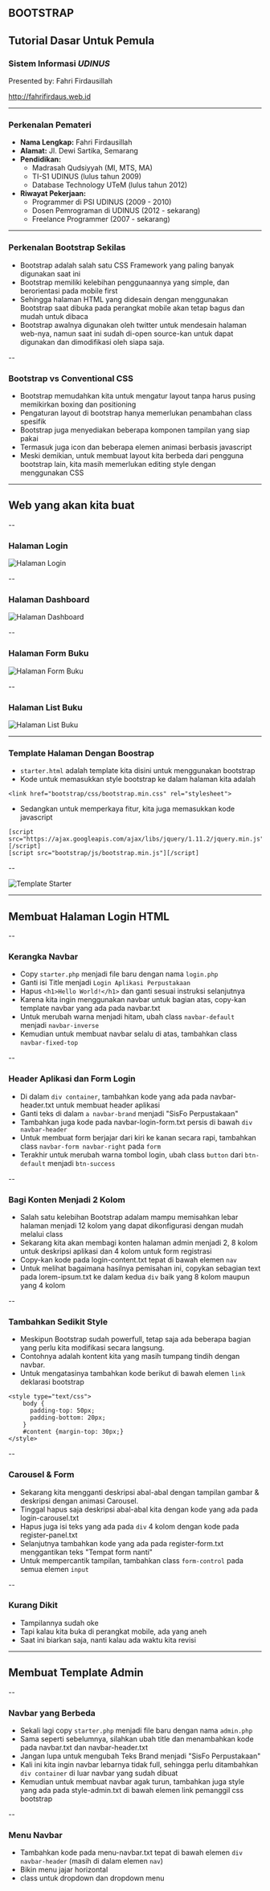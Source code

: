 ## BOOTSTRAP
## Tutorial Dasar Untuk Pemula
### Sistem Informasi *UDINUS*

Presented by: Fahri Firdausillah

http://fahrifirdaus.web.id

---

### Perkenalan Pemateri

- **Nama Lengkap:** Fahri Firdausillah
- **Alamat:** Jl. Dewi Sartika, Semarang
- **Pendidikan:**
	- Madrasah Qudsiyyah (MI, MTS, MA)
	- TI-S1 UDINUS (lulus tahun 2009)
	- Database Technology UTeM (lulus tahun 2012)
- **Riwayat Pekerjaan:** 
	- Programmer di PSI UDINUS (2009 - 2010)
	- Dosen Pemrograman di UDINUS (2012 - sekarang)
	- Freelance Programmer (2007 - sekarang)
    
---

### Perkenalan Bootstrap Sekilas

- Bootstrap adalah salah satu CSS Framework yang paling banyak digunakan saat ini
- Bootstrap memiliki kelebihan penggunaannya yang simple, dan berorientasi pada mobile first
- Sehingga halaman HTML yang didesain dengan menggunakan Bootstrap saat dibuka pada perangkat mobile akan tetap bagus dan mudah untuk dibaca
- Bootstrap awalnya digunakan oleh twitter untuk mendesain halaman web-nya, namun saat ini sudah di-open source-kan untuk dapat digunakan dan dimodifikasi oleh siapa saja.

--

### Bootstrap vs Conventional CSS

- Bootstrap memudahkan kita untuk mengatur layout tanpa harus pusing memikirkan boxing dan positioning
- Pengaturan layout di bootstrap hanya memerlukan penambahan class spesifik
- Bootstrap juga menyediakan beberapa komponen tampilan yang siap pakai
- Termasuk juga icon dan beberapa elemen animasi berbasis javascript
- Meski demikian, untuk membuat layout kita berbeda dari pengguna bootstrap lain, kita masih memerlukan editing style dengan menggunakan CSS

---

## Web yang akan kita buat

--

### Halaman Login

![Halaman Login](./images-si/login.png)

--

### Halaman Dashboard

![Halaman Dashboard](./images-si/dashboard.png)

--

### Halaman Form Buku

![Halaman Form Buku](./images-si/form_buku.png)

--

### Halaman List Buku

![Halaman List Buku](./images-si/list_buku.png)

---

### Template Halaman Dengan Boostrap

- ```starter.html``` adalah template kita disini untuk menggunakan bootstrap
- Kode untuk memasukkan style bootstrap ke dalam halaman kita adalah

```
<link href="bootstrap/css/bootstrap.min.css" rel="stylesheet">
```

- Sedangkan untuk memperkaya fitur, kita juga memasukkan kode javascript

```
[script src="https://ajax.googleapis.com/ajax/libs/jquery/1.11.2/jquery.min.js"][/script]
[script src="bootstrap/js/bootstrap.min.js"][/script]
```

--

![Template Starter](./images-si/starter.png)

---

## Membuat Halaman Login HTML 

--

### Kerangka Navbar

- Copy ```starter.php``` menjadi file baru dengan nama ```login.php```
- Ganti isi Title menjadi ```Login Aplikasi Perpustakaan```
- Hapus ```<h1>Hello World!</h1>``` dan ganti sesuai instruksi selanjutnya
- Karena kita ingin menggunakan navbar untuk bagian atas, copy-kan  template navbar yang ada pada navbar.txt
- Untuk merubah warna menjadi hitam, ubah class ```navbar-default``` menjadi ```navbar-inverse```
- Kemudian untuk membuat navbar selalu di atas, tambahkan class ```navbar-fixed-top```

--

### Header Aplikasi dan Form Login

- Di dalam ```div container```, tambahkan kode yang ada pada navbar-header.txt untuk membuat header aplikasi
- Ganti teks di dalam ```a navbar-brand``` menjadi "SisFo Perpustakaan"
- Tambahkan juga kode pada navbar-login-form.txt persis di bawah ```div navbar-header```
- Untuk membuat form berjajar dari kiri ke kanan secara rapi, tambahkan class ```navbar-form navbar-right``` pada ```form```
- Terakhir untuk merubah warna tombol login, ubah class ```button``` dari ```btn-default``` menjadi ```btn-success```

--

### Bagi Konten Menjadi 2 Kolom

- Salah satu kelebihan Bootstrap adalam mampu memisahkan lebar halaman menjadi 12 kolom yang dapat dikonfigurasi dengan mudah melalui class
- Sekarang kita akan membagi konten halaman admin menjadi 2, 8 kolom untuk deskripsi aplikasi dan 4 kolom untuk form registrasi
- Copy-kan kode pada login-content.txt tepat di bawah elemen ```nav```
- Untuk melihat bagaimana hasilnya pemisahan ini, copykan sebagian text pada lorem-ipsum.txt ke dalam kedua ```div``` baik yang 8 kolom maupun yang 4 kolom

--

### Tambahkan Sedikit Style

- Meskipun Bootstrap sudah powerfull, tetap saja ada beberapa bagian yang perlu kita modifikasi secara langsung.
- Contohnya adalah kontent kita yang masih tumpang tindih dengan navbar.
- Untuk mengatasinya tambahkan kode berikut di bawah elemen ```link``` deklarasi bootstrap

```
<style type="text/css">
    body {
      padding-top: 50px;
      padding-bottom: 20px;
    }
    #content {margin-top: 30px;}
</style>
```

--

### Carousel &amp; Form

- Sekarang kita mengganti deskripsi abal-abal dengan tampilan gambar &amp; deskripsi dengan animasi Carousel.
- Tinggal hapus saja deskripsi abal-abal kita dengan kode yang ada pada login-carousel.txt
- Hapus juga isi teks yang ada pada ```div``` 4 kolom dengan kode pada register-panel.txt
- Selanjutnya tambahkan kode yang ada pada register-form.txt menggantikan teks "Tempat form nanti"
- Untuk mempercantik tampilan, tambahkan class ```form-control``` pada semua elemen ```input```

--

### Kurang Dikit

- Tampilannya sudah oke
- Tapi kalau kita buka di perangkat mobile, ada yang aneh
- Saat ini biarkan saja, nanti kalau ada waktu kita revisi

---

## Membuat Template Admin

--

### Navbar yang Berbeda

- Sekali lagi copy ```starter.php``` menjadi file baru dengan nama ```admin.php```
- Sama seperti sebelumnya, silahkan ubah title dan menambahkan kode pada navbar.txt dan navbar-header.txt
- Jangan lupa untuk mengubah Teks Brand menjadi "SisFo Perpustakaan"
- Kali ini kita ingin navbar lebarnya tidak full, sehingga perlu ditambahkan ```div container``` di luar navbar yang sudah dibuat
- Kemudian untuk membuat navbar agak turun, tambahkan juga style yang ada pada style-admin.txt di bawah elemen link pemanggil css bootstrap

--

### Menu Navbar

- Tambahkan kode pada menu-navbar.txt tepat di bawah elemen ```div navbar-header```  (masih di dalam elemen ```nav```)
- Bikin menu jajar horizontal
- class untuk dropdown dan dropdown menu
